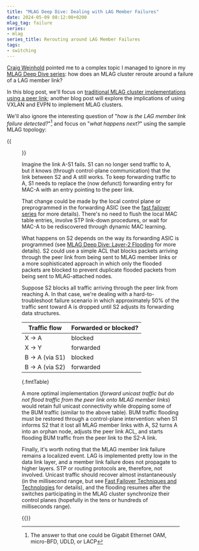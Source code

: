 ```yaml
---
title: "MLAG Deep Dive: Dealing with LAG Member Failures"
date: 2024-05-09 08:12:00+0200
mlag_tag: failure
series:
- mlag
series_title: Rerouting around LAG Member Failures
tags:
- switching
---
```

[Craig Weinhold](https://www.linkedin.com/in/craig-weinhold-0230236/) pointed me to a complex topic I managed to ignore in my [MLAG Deep Dive series](/series/mlag/): how does an MLAG cluster reroute around a failure of a LAG member link?

In this blog post, we'll focus on [traditional MLAG cluster implementations using a peer link](/2022/06/mlag-deep-dive-overview/); another blog post will explore the implications of using VXLAN and EVPN to implement MLAG clusters.

We'll also ignore the interesting question of "_how is the LAG member link failure detected?_"[^LDM] and focus on "*what happens next?*" using the sample MLAG topology:
<!--more-->
[^LDM]: The answer to that one could be Gigabit Ethernet OAM, micro-BFD, UDLD, or LACP

{{<figure src="/2022/06/MLAG-topology.jpg" caption="Simple MLAG topology">}}

Imagine the link A-S1 fails. S1 can no longer send traffic to A, but it knows (through control-plane communication) that the link between S2 and A still works. To keep forwarding traffic to A, S1 needs to replace the (now defunct) forwarding entry for MAC-A with an entry pointing to the peer link.

That change could be made by the local control plane or preprogrammed in the forwarding ASIC (see the [fast failover series](/series/fast-failover/) for more details). There's no need to flush the local MAC table entries, involve STP link-down procedures, or wait for MAC-A to be rediscovered through dynamic MAC learning.

What happens on S2 depends on the way its forwarding ASIC is programmed (see [MLAG Deep Dive: Layer-2 Flooding](/2022/06/mlag-deep-dive-flooding/) for more details). S2 could use a simple ACL that blocks packets arriving through the peer link from being sent to MLAG member links or a more sophisticated approach in which only the flooded packets are blocked to prevent duplicate flooded packets from being sent to MLAG-attached nodes.

Suppose S2 blocks all traffic arriving through the peer link from reaching A. In that case, we're dealing with a hard-to-troubleshoot failure scenario in which approximately 50% of the traffic sent toward A is dropped until S2 adjusts its forwarding data structures.

| Traffic flow | Forwarded or blocked? |
|--------------|-----------------------|
| X → A        | blocked               |
| X → Y        | forwarded             |
| B → A (via S1) | blocked             |
| B → A (via S2) | forwarded           |
{.fmtTable}

A more optimal implementation (*forward unicast traffic but do not flood traffic from the peer link onto MLAG member links*) would retain full unicast connectivity while dropping some of the BUM traffic (similar to the above table). BUM traffic flooding must be restored through a control-plane intervention: when S1 informs S2 that it lost all MLAG member links with A, S2 turns A into an orphan node, adjusts the peer link ACL, and starts flooding BUM traffic from the peer link to the S2-A link.

Finally, it's worth noting that the MLAG member link failure remains a localized event. LAG is implemented pretty low in the data link layer, and a member link failure does not propagate to higher layers. STP or routing protocols are, therefore, not involved. Unicast traffic should recover almost instantaneously (in the millisecond range, but see [Fast Failover Techniques and Technologies](/2020/12/fast-failover-techniques/) for details), and the flooding resumes after the switches participating in the MLAG cluster synchronize their control planes (hopefully in the tens or hundreds of milliseconds range).

{{<next-in-series page="/posts/2024/05/mlag-vxlan-rerouting.html" />}}
